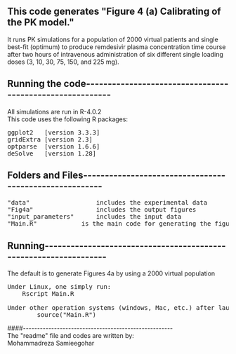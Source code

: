 ## This code generates "Figure 4 (a) Calibrating of the PK model." 
It runs PK simulations for a population of 2000 virtual patients and single best-fit (optimum) to produce remdesivir plasma concentration time course after two hours of intravenous administration of six different single loading doses (3, 10, 30, 75, 150, and 225 mg). 
## Running the code---------------------------------------------------------
All simulations are run in R-4.0.2   
This code uses the following R packages: 
<pre>
ggplot2   [version 3.3.3]  
gridExtra [version 2.3]  
optparse  [version 1.6.6]  
deSolve   [version 1.28] 
</pre>
## Folders and Files-------------------------------------------------------
<pre>
"data"        			includes the experimental data  
"Fig4a"     			includes the output figures  
"input_parameters" 		includes the input data  
"Main.R" 			is the main code for generating the figure 4a  
</pre>
## Running-----------------------------------------------------------------
The default is to generate  Figures 4a by using a 2000 virtual population
<pre>
Under Linux, one simply run:
	Rscript Main.R  
	
Under other operation systems (windows, Mac, etc.) after launching a R console:    
        source("Main.R")
</pre>
####-----------------------------------------------------  
The "readme" file and codes are written by:   
Mohammadreza Samieegohar
